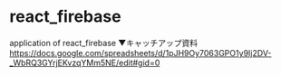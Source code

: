 # react_firebase
application of react_firebase
▼キャッチアップ資料
https://docs.google.com/spreadsheets/d/1pJH9Oy7063GPO1y9Ij2DV-_WbRQ3GYrjEKvzqYMm5NE/edit#gid=0
